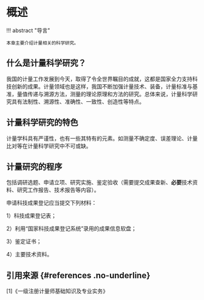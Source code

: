 # 概述

!!! abstract "导言"

    本章主要介绍计量相关的科学研究。     

## 什么是计量科学研究？

我国的计量工作发展到今天，取得了令全世界瞩目的成就，这都是国家全力支持科技创新的成果。计量领域也是这样，我国不断加强计量技术、装备，计量标准与基准，量值传递与溯源方法，测量的理论原理和方法的研究。总体来说，计量科学研究具有法制性、溯源性、准确性、一致性、创造性等特点。  

## 计量科学研究的特色

计量学科具有严谨性，也有一些其特有的元素。如测量不确定度、误差理论、计量比对等在计量科学研究中不可或缺。

## 计量研究的程序

包括调研选题、申请立项、研究实施、鉴定验收（需要提交成果查新、**必要**技术资料、研究工作报告、技术报告等内容）。    

申请科技成果登记应当提交下列材料：   

1）科技成果登记表；  

2）利用“国家科技成果登记系统”录用的成果信息软盘；  

3）鉴定证书；  

4）主要技术资料。






## 引用来源 {#references .no-underline}
<div id="refer-anchor"></div>
 [1]《一级注册计量师基础知识及专业实务》  
